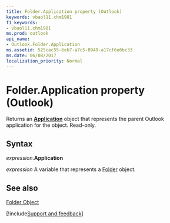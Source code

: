 ```yaml
---
title: Folder.Application property (Outlook)
keywords: vbaol11.chm1981
f1_keywords:
- vbaol11.chm1981
ms.prod: outlook
api_name:
- Outlook.Folder.Application
ms.assetid: 525cac55-6eb7-a7c5-8949-a17cf6e6bc33
ms.date: 06/08/2017
localization_priority: Normal
---
```



# Folder.Application property (Outlook)

Returns an  **[Application](Outlook.Application.md)** object that represents the parent Outlook application for the object. Read-only.


## Syntax

_expression_.**Application**

_expression_ A variable that represents a [Folder](Outlook.Folder.md) object.


## See also


[Folder Object](Outlook.Folder.md)

[!include[Support and feedback](~/includes/feedback-boilerplate.md)]